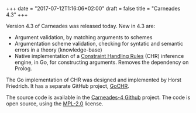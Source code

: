 +++
date = "2017-07-12T1:16:06+02:00"
draft = false
title = "Carneades 4.3"
+++

Version 4.3 of Carneades was released today.  New in 4.3 are:

- Argument validation, by matching arguments to schemes
- Argumentation scheme validation, checking for syntatic and semantic
  errors in a theory (knowledge-base)
- Native implementation of a
  [Constraint Handling Rules](https://dtai.cs.kuleuven.be/CHR/) (CHR)
  inference engine, in Go, for constructing arguments. Removes the
  dependency on Prolog.

The Go implementation of CHR was designed and implemented by Horst
Friedrich. It has a separate GitHub project,
[GoCHR](https://github.com/hfried/GoCHR).

The source code is available in the [Carneades-4
Github](https://github.com/carneades/carneades-4) project. The code is
open source, using the [MPL-2.0](https://www.mozilla.org/MPL/2.0/)
license.





